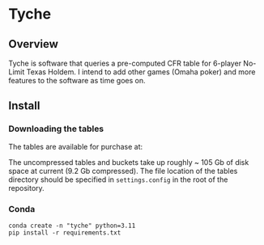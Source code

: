 # Tyche

## Overview

Tyche is software that queries a pre-computed CFR table for 6-player No-Limit Texas Holdem.  I intend to add other games (Omaha poker) and more features to the software as time goes on.

## Install

### Downloading the tables

The tables are available for purchase at:

The uncompressed tables and buckets take up roughly ~ 105 Gb of disk space at current (9.2 Gb compressed).  The file location of the tables directory should be specified in ```settings.config``` in the root of the repository.

### Conda

```
conda create -n "tyche" python=3.11
pip install -r requirements.txt
```
